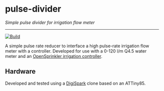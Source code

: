 # pulse-divider
*Simple pulse divider for irrigation flow meter*

---
[![Build](https://travis-ci.org/claybar/pulse-divider.svg?branch=master)](https://travis-ci.org/claybar/pulse-divider)

A simple pulse rate reducer to interface a high pulse-rate irrigation flow meter with a controller.  Developed for use with a 0-120 l/m Q4.5 water meter and an [OpenSprinkler irrigation controller](opensprinkler.com).

## Hardware

Developed and tested using a [DigiSpark](http://digistump.com/products/1) clone based on an ATTiny85.
